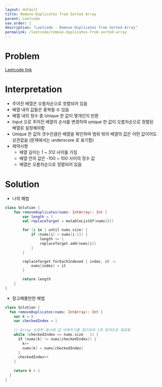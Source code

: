 ```yaml
---
layout: default
title: Remove Duplicates from Sorted Array
parent: Leetcode
nav_order: 1
description: "Leetcode - Remove Duplicates from Sorted Array"
permalink: /leetcode/remove-duplicates-from-sorted-array
---
```


# Problem
 [Leetcode link](https://leetcode.com/explore/featured/card/top-interview-questions-easy/92/array/727/)

# Interpretation
* 주어진 배열은 오름차순으로 정렬되어 있음
* 배열 내의 값들은 중복될 수 있음
* 배열 내의 정수 중 Unique 한 값이 몇개인지 반환
* Input 으로 주어진 배열의 순서를 변경하여 unique 한 값이 오름차순으로 정렬된 배열로 설정해야함
* Unique 한 값의 갯수만큼만 배열을 확인하며 범위 밖의 배열의 값은 어떤 값이어도 상관없음 (문제에서는 underscore 로 표기함)
* 제약사항
  * 배열 길이는 1 ~ 312 사이를 가짐
  * 배열 안의 값은 -100 ~ 100 사이의 정수 값
  * 배열은 오름차순으로 정렬되어 있음

# Solution
* 나의 해법
````kotlin
class Solution {
    fun removeDuplicates(nums: IntArray): Int {
        var length = 1
        val replaceTarget = mutableListOf(nums[0])

        for (i in 1 until nums.size) {
            if (nums[i] > nums[i-1]) {
                length += 1
                replaceTarget.add(nums[i])
            }
        }

        replaceTarget.forEachIndexed { index, it ->
            nums[index] = it
        }

        return length
    }
}
````

* 참고해볼만한 해법
 
```kotlin
class Solution {
  fun removeDuplicates(nums: IntArray): Int {
    var k = 0
    var checkedIndex = 1
    
    // Array 순회와 동시에 값 바꿔치기를 함으로써 1회 탐색으로 종료됨
    while (checkedIndex <= nums.size - 1) {
      if (nums[k] != nums[checkedIndex]) {
        k++
        nums[k] = nums[checkedIndex]
      }
      checkedIndex++
    }
    
    return k + 1
  }
}
```